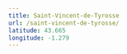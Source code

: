 ```yaml
---
title: Saint-Vincent-de-Tyrosse
url: /saint-vincent-de-tyrosse/
latitude: 43.665
longitude: -1.279
---
```

